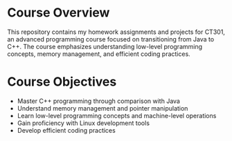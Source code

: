 # Course Overview

This repository contains my homework assignments and projects for CT301, an advanced programming course focused on transitioning from Java to C++. The course emphasizes understanding low-level programming concepts, memory management, and efficient coding practices.

# Course Objectives

* Master C++ programming through comparison with Java
* Understand memory management and pointer manipulation
* Learn low-level programming concepts and machine-level operations
* Gain proficiency with Linux development tools
* Develop efficient coding practices
